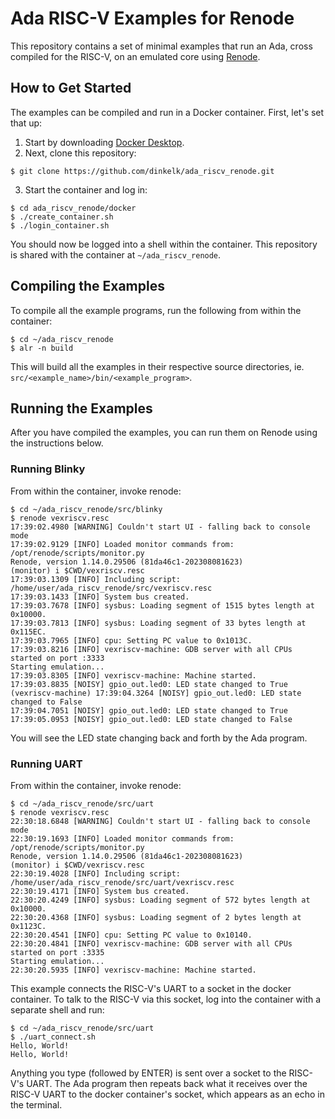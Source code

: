 # Ada RISC-V Examples for Renode

This repository contains a set of minimal examples that run an Ada, cross compiled for the RISC-V, on an emulated core using [Renode](https://renode.readthedocs.io/en/latest/index.html).

## How to Get Started

The examples can be compiled and run in a Docker container. First, let's set that up:

 1. Start by downloading [Docker Desktop](https://www.docker.com/products/docker-desktop/).
 2. Next, clone this repository:

  ```
  $ git clone https://github.com/dinkelk/ada_riscv_renode.git 
  ```

 3. Start the container and log in:

  ```
  $ cd ada_riscv_renode/docker
  $ ./create_container.sh
  $ ./login_container.sh
  ```

You should now be logged into a shell within the container. This repository is shared with the container at `~/ada_riscv_renode`.

## Compiling the Examples

To compile all the example programs, run the following from within the container:

  ```
  $ cd ~/ada_riscv_renode
  $ alr -n build
  ```

This will build all the examples in their respective source directories, ie. `src/<example_name>/bin/<example_program>`.

## Running the Examples

After you have compiled the examples, you can run them on Renode using the instructions below.

### Running Blinky

From within the container, invoke renode:

  ```
  $ cd ~/ada_riscv_renode/src/blinky
  $ renode vexriscv.resc
  17:39:02.4980 [WARNING] Couldn't start UI - falling back to console mode
  17:39:02.9129 [INFO] Loaded monitor commands from: /opt/renode/scripts/monitor.py
  Renode, version 1.14.0.29506 (81da46c1-202308081623)
  (monitor) i $CWD/vexriscv.resc
  17:39:03.1309 [INFO] Including script: /home/user/ada_riscv_renode/src/vexriscv.resc
  17:39:03.1433 [INFO] System bus created.
  17:39:03.7678 [INFO] sysbus: Loading segment of 1515 bytes length at 0x10000.
  17:39:03.7813 [INFO] sysbus: Loading segment of 33 bytes length at 0x115EC.
  17:39:03.7965 [INFO] cpu: Setting PC value to 0x1013C.
  17:39:03.8216 [INFO] vexriscv-machine: GDB server with all CPUs started on port :3333
  Starting emulation...
  17:39:03.8305 [INFO] vexriscv-machine: Machine started.
  17:39:03.8835 [NOISY] gpio_out.led0: LED state changed to True
  (vexriscv-machine) 17:39:04.3264 [NOISY] gpio_out.led0: LED state changed to False
  17:39:04.7051 [NOISY] gpio_out.led0: LED state changed to True
  17:39:05.0953 [NOISY] gpio_out.led0: LED state changed to False
  ```

You will see the LED state changing back and forth by the Ada program.

### Running UART

From within the container, invoke renode:

 ```
 $ cd ~/ada_riscv_renode/src/uart
 $ renode vexriscv.resc
 22:30:18.6848 [WARNING] Couldn't start UI - falling back to console mode
 22:30:19.1693 [INFO] Loaded monitor commands from: /opt/renode/scripts/monitor.py
 Renode, version 1.14.0.29506 (81da46c1-202308081623)
 (monitor) i $CWD/vexriscv.resc
 22:30:19.4028 [INFO] Including script: /home/user/ada_riscv_renode/src/uart/vexriscv.resc
 22:30:19.4171 [INFO] System bus created.
 22:30:20.4249 [INFO] sysbus: Loading segment of 572 bytes length at 0x10000.
 22:30:20.4368 [INFO] sysbus: Loading segment of 2 bytes length at 0x1123C.
 22:30:20.4541 [INFO] cpu: Setting PC value to 0x10140.
 22:30:20.4841 [INFO] vexriscv-machine: GDB server with all CPUs started on port :3335
 Starting emulation...
 22:30:20.5935 [INFO] vexriscv-machine: Machine started.
 ```

This example connects the RISC-V's UART to a socket in the docker container. To talk to the RISC-V via this socket, log into the container with a separate shell and run:

 ```
 $ cd ~/ada_riscv_renode/src/uart
 $ ./uart_connect.sh
 Hello, World!
 Hello, World!
 ```

Anything you type (followed by ENTER) is sent over a socket to the RISC-V's UART. The Ada program then repeats back what it receives over the RISC-V UART to the docker container's socket, which appears as an echo in the terminal.
